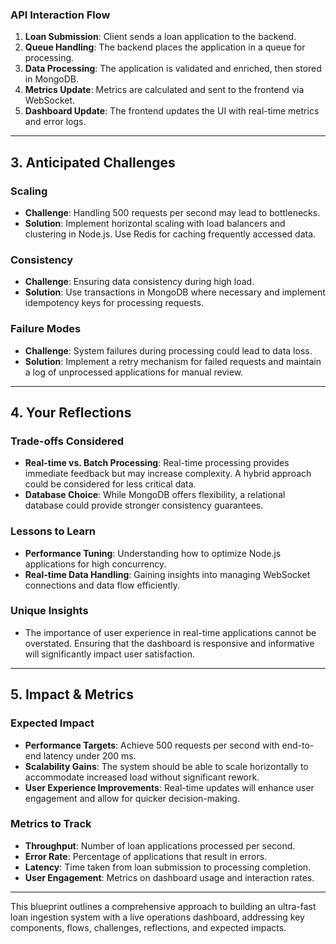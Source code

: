 
### API Interaction Flow

1. **Loan Submission**: Client sends a loan application to the backend.
2. **Queue Handling**: The backend places the application in a queue for processing.
3. **Data Processing**: The application is validated and enriched, then stored in MongoDB.
4. **Metrics Update**: Metrics are calculated and sent to the frontend via WebSocket.
5. **Dashboard Update**: The frontend updates the UI with real-time metrics and error logs.

---

## 3. Anticipated Challenges

### Scaling
- **Challenge**: Handling 500 requests per second may lead to bottlenecks.
- **Solution**: Implement horizontal scaling with load balancers and clustering in Node.js. Use Redis for caching frequently accessed data.

### Consistency
- **Challenge**: Ensuring data consistency during high load.
- **Solution**: Use transactions in MongoDB where necessary and implement idempotency keys for processing requests.

### Failure Modes
- **Challenge**: System failures during processing could lead to data loss.
- **Solution**: Implement a retry mechanism for failed requests and maintain a log of unprocessed applications for manual review.

---

## 4. Your Reflections

### Trade-offs Considered
- **Real-time vs. Batch Processing**: Real-time processing provides immediate feedback but may increase complexity. A hybrid approach could be considered for less critical data.
- **Database Choice**: While MongoDB offers flexibility, a relational database could provide stronger consistency guarantees.

### Lessons to Learn
- **Performance Tuning**: Understanding how to optimize Node.js applications for high concurrency.
- **Real-time Data Handling**: Gaining insights into managing WebSocket connections and data flow efficiently.

### Unique Insights
- The importance of user experience in real-time applications cannot be overstated. Ensuring that the dashboard is responsive and informative will significantly impact user satisfaction.

---

## 5. Impact & Metrics

### Expected Impact
- **Performance Targets**: Achieve 500 requests per second with end-to-end latency under 200 ms.
- **Scalability Gains**: The system should be able to scale horizontally to accommodate increased load without significant rework.
- **User  Experience Improvements**: Real-time updates will enhance user engagement and allow for quicker decision-making.

### Metrics to Track
- **Throughput**: Number of loan applications processed per second.
- **Error Rate**: Percentage of applications that result in errors.
- **Latency**: Time taken from loan submission to processing completion.
- **User  Engagement**: Metrics on dashboard usage and interaction rates.

---

This blueprint outlines a comprehensive approach to building an ultra-fast loan ingestion system with a live operations dashboard, addressing key components, flows, challenges, reflections, and expected impacts.